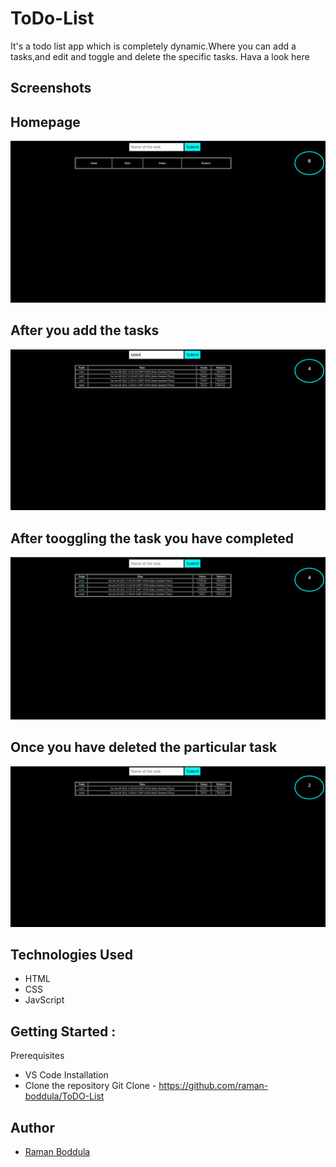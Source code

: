 # ToDo-List
It's a todo list app which is completely dynamic.Where you can add a tasks,and edit and toggle and delete the specific tasks.
Hava a look here

## Screenshots

## Homepage 
![App Screenshot](https://raw.githubusercontent.com/raman-boddula/ToDo-List/main/todo_homepage.png)

## After you add the tasks
![App Screenshot](https://raw.githubusercontent.com/raman-boddula/ToDo-List/main/todo_one.png)

## After tooggling the task you have completed
![App Screenshot](https://raw.githubusercontent.com/raman-boddula/ToDo-List/main/todo_two.png)

## Once you have deleted the particular task
![App Screenshot](https://raw.githubusercontent.com/raman-boddula/ToDo-List/main/todo_three.png)

## Technologies Used

- HTML
- CSS
- JavScript

## Getting Started :

Prerequisites

- VS Code
  Installation
- Clone the repository
  Git Clone - https://github.com/raman-boddula/ToDO-List


## Author

- [Raman Boddula](https://github.com/raman-boddula)
